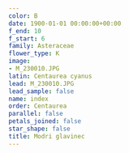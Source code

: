 ```yaml
---
color: B
date: 1900-01-01 00:00:00+00:00
f_end: 10
f_start: 6
family: Asteraceae
flower_type: K
image:
- M_230010.JPG
latin: Centaurea cyanus
lead: M_230010.JPG
lead_sample: false
name: index
order: Centaurea
parallel: false
petals_joined: false
star_shape: false
title: Modri glavinec
---
```



